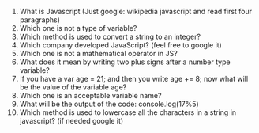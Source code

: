 1. What is Javascript (Just google: wikipedia javascript and read first four paragraphs)
2. Which one is not a type of variable?
3. Which method is used to convert a string to an integer?
4. Which company developed JavaScript? (feel free to google it)
5. Which one is not a mathematical operator in JS?
6. What does it mean by writing two plus signs after a number type variable?
7. If you have a var age = 21; and then you write age += 8; now what will be the value of the variable age?
8. Which one is an acceptable variable name?
9. What will be the output of the code: console.log(17%5)
10. Which method is used to lowercase all the characters in a string in javascript? (if needed google it)
